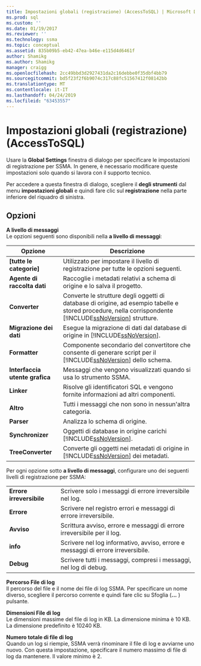 ```yaml
---
title: Impostazioni globali (registrazione) (AccessToSQL) | Microsoft Docs
ms.prod: sql
ms.custom: ''
ms.date: 01/19/2017
ms.reviewer: ''
ms.technology: ssma
ms.topic: conceptual
ms.assetid: 835b09b5-eb42-47ea-b46e-e115d4d6461f
author: Shamikg
ms.author: Shamikg
manager: craigg
ms.openlocfilehash: 2cc49bbd3d2927431da2c16debbe0f35dbf4bb79
ms.sourcegitcommit: bd5f23f2f6b9074c317c88fc51567412f08142bb
ms.translationtype: MT
ms.contentlocale: it-IT
ms.lasthandoff: 04/24/2019
ms.locfileid: "63453557"
---
```

# <a name="global-settings-logging-accesstosql"></a>Impostazioni globali (registrazione) (AccessToSQL)
Usare la **Global Settings** finestra di dialogo per specificare le impostazioni di registrazione per SSMA. In genere, è necessario modificare queste impostazioni solo quando si lavora con il supporto tecnico.  
  
Per accedere a questa finestra di dialogo, scegliere il **degli strumenti** dal menu **impostazioni globali** e quindi fare clic sul **registrazione** nella parte inferiore del riquadro di sinistra.  
  
## <a name="options"></a>Opzioni  
**A livello di messaggi**  
Le opzioni seguenti sono disponibili nella **a livello di messaggi**:  
  
|Opzione|Descrizione|  
|----------|---------------|  
|**[tutte le categorie]**|Utilizzato per impostare il livello di registrazione per tutte le opzioni seguenti.|  
|**Agente di raccolta dati**|Raccoglie i metadati relativi a schema di origine e lo salva il progetto.|  
|**Converter**|Converte le strutture degli oggetti di database di origine, ad esempio tabelle e stored procedure, nella corrispondente [!INCLUDE[ssNoVersion](../../includes/ssnoversion-md.md)] strutture.|  
|**Migrazione dei dati**|Esegue la migrazione di dati dal database di origine in [!INCLUDE[ssNoVersion](../../includes/ssnoversion-md.md)].|  
|**Formatter**|Componente secondario del convertitore che consente di generare script per il [!INCLUDE[ssNoVersion](../../includes/ssnoversion-md.md)] dello schema.|  
|**Interfaccia utente grafica**|Messaggi che vengono visualizzati quando si usa lo strumento SSMA.|  
|**Linker**|Risolve gli identificatori SQL e vengono fornite informazioni ad altri componenti.|  
|**Altro**|Tutti i messaggi che non sono in nessun'altra categoria.|  
|**Parser**|Analizza lo schema di origine.|  
|**Synchronizer**|Oggetti di database in origine carichi [!INCLUDE[ssNoVersion](../../includes/ssnoversion-md.md)].|  
|**TreeConverter**|Converte gli oggetti nei metadati di origine in [!INCLUDE[ssNoVersion](../../includes/ssnoversion-md.md)] dei metadati.|  
  
Per ogni opzione sotto **a livello di messaggi**, configurare uno dei seguenti livelli di registrazione per SSMA:  
  
|||  
|-|-|  
|**Errore irreversibile**|Scrivere solo i messaggi di errore irreversibile nel log.|  
|**Errore**|Scrivere nel registro errori e messaggi di errore irreversibile.|  
|**Avviso**|Scrittura avviso, errore e messaggi di errore irreversibile per il log.|  
|**info**|Scrivere nel log informativo, avviso, errore e messaggi di errore irreversibile.|  
|**Debug**|Scrivere tutti i messaggi, compresi i messaggi, nel log di debug.|  
  
**Percorso File di log**  
Il percorso del file e il nome dei file di log SSMA. Per specificare un nome diverso, scegliere il percorso corrente e quindi fare clic su Sfoglia (**...** ) pulsante.  
  
**Dimensioni File di log**  
Le dimensioni massime del file di log in KB. La dimensione minima è 10 KB. La dimensione predefinito è 10240 KB.  
  
**Numero totale di file di log**  
Quando un log si riempie, SSMA verrà rinominare il file di log e avviarne uno nuovo. Con questa impostazione, specificare il numero massimo di file di log da mantenere. Il valore minimo è 2.  
  
